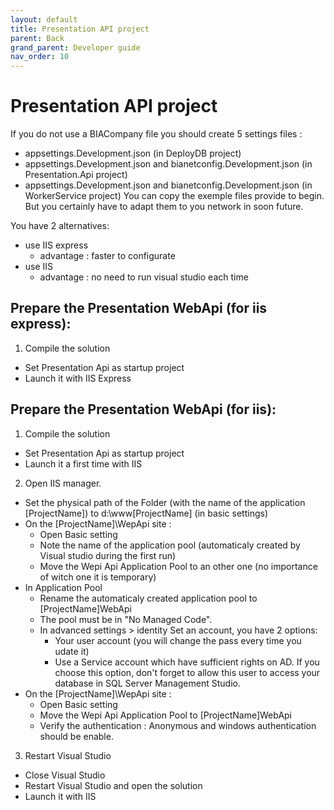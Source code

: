 ```yaml
---
layout: default
title: Presentation API project
parent: Back
grand_parent: Developer guide
nav_order: 10
---
```


# Presentation API project
If you do not use a BIACompany file you should create 5 settings files :
  - appsettings.Development.json (in DeployDB project)
  - appsettings.Development.json and bianetconfig.Development.json (in Presentation.Api project)
  - appsettings.Development.json and bianetconfig.Development.json (in WorkerService project)
You can copy the exemple files provide to begin. But you certainly have to adapt them to you network in soon future.

You have 2 alternatives: 
* use IIS express
  * advantage : faster to configurate 
* use IIS
  * advantage : no need to run visual studio each time

## Prepare the Presentation WebApi (for iis express):
1. Compile the solution 
- Set Presentation Api as startup project
- Launch it with IIS Express
  
## Prepare the Presentation WebApi (for iis):

1. Compile the solution 
- Set Presentation Api as startup project
- Launch it a first time with IIS

2. Open IIS manager. 
- Set the physical path of the Folder (with the name of the application [ProjectName]) to d:\www\[ProjectName] (in basic settings)
- On the [ProjectName]\WepApi site :
    - Open Basic setting 
    - Note the name of the application pool (automaticaly created by Visual studio during the first run)
    - Move the Wepi Api Application Pool to an other one (no importance of witch one it is temporary)
- In Application Pool 
    - Rename the automaticaly created application pool to [ProjectName]WebApi
    - The pool must be in "No Managed Code".
    - In advanced settings > identity Set an account, you have 2 options:
      - Your user account (you will change the pass every time you udate it) 
      - Use a Service account which have sufficient rights on AD. If you choose this option, don't forget to allow this user to access your database in SQL Server Management Studio.
- On the [ProjectName]\WepApi site :
    - Open Basic setting 
    - Move the Wepi Api Application Pool to [ProjectName]WebApi
    - Verify the authentication : Anonymous and windows authentication should be enable.

3. Restart Visual Studio
- Close Visual Studio
- Restart Visual Studio and open the solution
- Launch it with IIS

